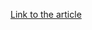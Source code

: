 [Link to the article](https://www.mandiant.com/resources/blog/initial-access-brokers-exploit-f5-screenconnect)

